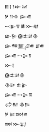 <div class='block'>
<div class='line'>𒀾𒋙 𒁹𒁍𒁺</div>
<div class='line'>𒃻 𒀀𒈾 𒇽𒈛</div>
<div class='line'>𒁁𒉌𒐊 𒀾𒁍𒊏</div>
<div class='line'>𒇽𒌉𒁈𒉺𒇻𒆠</div>
<div class='line'>𒇽𒍣𒅅𒆪𒌑 𒋗𒌑</div>
<div class='line'>𒇽𒈛 𒁁𒉌𒀀</div>
<div class='line'>𒁍𒋙</div>
<div class='line'>𒁈𒉺𒇻𒆠</div>
<div class='line'>𒆠𒄿 𒉺𒉌</div>
<div class='line'>𒇽𒈛 𒁁𒉌𒐊</div>
<div class='line'>𒈤𒊑 𒆠𒄿</div>
<div class='line'>𒃻 𒄿𒇷𒌑</div>
<div class='line'>𒇷𒁍𒍑</div>
</div>